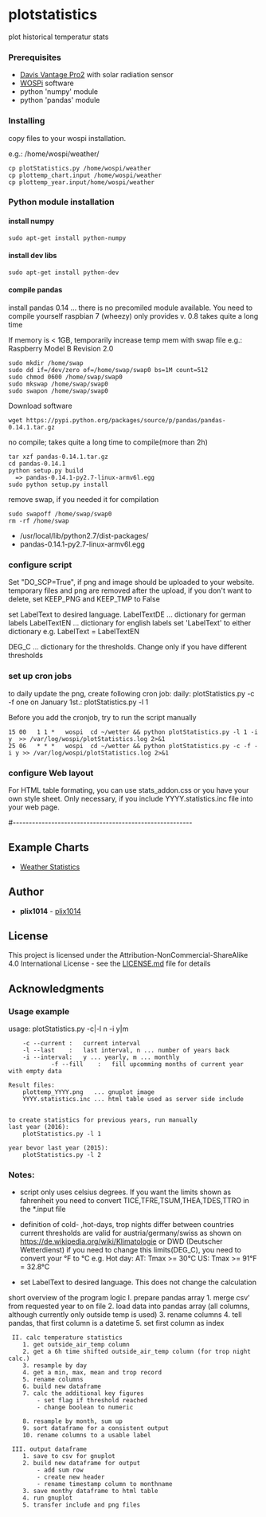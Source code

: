 # plotstatistics

plot historical temperatur stats


### Prerequisites

* [Davis Vantage Pro2](https://www.davisinstruments.com/solution/vantage-pro2/) with solar radiation sensor
* [WOSPi](http://www.annoyingdesigns.com/wospi/) software
* python 'numpy' module
* python 'pandas' module


### Installing

copy files to your wospi installation.

e.g.: /home/wospi/weather/
```
cp plotStatistics.py /home/wospi/weather
cp plottemp_chart.input /home/wospi/weather
cp plottemp_year.input/home/wospi/weather
```

### Python module installation

#### install numpy

```
sudo apt-get install python-numpy
```

#### install dev libs
```
sudo apt-get install python-dev
```

#### compile pandas
install pandas 0.14 ... there is no precomiled module available. You need to compile yourself
raspbian 7 (wheezy) only provides v. 0.8
takes quite a long time

If memory is < 1GB, temporarily increase temp mem with swap file
e.g.: Raspberry Model B Revision 2.0
```
sudo mkdir /home/swap
sudo dd if=/dev/zero of=/home/swap/swap0 bs=1M count=512
sudo chmod 0600 /home/swap/swap0 
sudo mkswap /home/swap/swap0 
sudo swapon /home/swap/swap0 
```

Download software
```
wget https://pypi.python.org/packages/source/p/pandas/pandas-0.14.1.tar.gz
```

no compile; takes quite a long time to compile(more than 2h)
```
tar xzf pandas-0.14.1.tar.gz
cd pandas-0.14.1
python setup.py build
  => pandas-0.14.1-py2.7-linux-armv6l.egg
sudo python setup.py install
```

remove swap, if you needed it for compilation
```
sudo swapoff /home/swap/swap0 
rm -rf /home/swap
```
* /usr/local/lib/python2.7/dist-packages/
* pandas-0.14.1-py2.7-linux-armv6l.egg


### configure script
Set "DO_SCP=True", if png and image should be uploaded to your website.
temporary files and png are removed after the upload, if you don't want to delete, set 
KEEP_PNG and KEEP_TMP to False

set LabelText to desired language.
  LabelTextDE ... dictionary for german labels
  LabelTextEN ... dictionary for english labels
  set 'LabelText' to either dictionary
	 e.g. LabelText = LabelTextEN

DEG_C       ... dictionary for the thresholds. Change only if you have different thresholds
  

### set up cron jobs
to daily update the png, create following cron job:
daily: plotStatistics.py -c -f
one on January 1st.: plotStatistics.py -l 1

Before you add the cronjob, try to run the script manually
```
15 00   1 1 *   wospi  cd ~/wetter && python plotStatistics.py -l 1 -i y  >> /var/log/wospi/plotStatistics.log 2>&1
25 06   * * *   wospi  cd ~/wetter && python plotStatistics.py -c -f -i y >> /var/log/wospi/plotStatistics.log 2>&1
```

### configure Web layout

For HTML table formating, you can use stats_addon.css or you have your own style sheet. 
Only necessary, if you include YYYY.statistics.inc file into your web page.
		
		
#--------------------------------------------------------



## Example Charts

* [Weather Statistics](http://www.lidauer.net/wetter/wxstats.shtml)

## Author

* **plix1014** - [plix1014](https://github.com/plix1014)


## License

This project is licensed under the Attribution-NonCommercial-ShareAlike 4.0 International License - see the [LICENSE.md](LICENSE.md) file for details


## Acknowledgments

### Usage example
usage: plotStatistics.py -c|-l n  -i y|m

		-c --current :	 current interval
		-l --last    :	 last interval, n ... number of years back
		-i --interval:	 y ... yearly, m ... monthly
                -f --fill    :   fill upcomming months of current year with empty data
		
	Result files:
		plottemp_YYYY.png	... gnuplot image
		YYYY.statistics.inc	... html table used as server side include
		

	to create statistics for previous years, run manually
	last year (2016):
		plotStatistics.py -l 1
		
	year bevor last year (2015):
		plotStatistics.py -l 2



### Notes:
 - script only uses celsius degrees. If you want the limits shown as fahrenheit
   you need to convert TICE,TFRE,TSUM,THEA,TDES,TTRO in the *.input file
 - definition of cold- ,hot-days, trop nights differ between countries
   current thresholds are valid for austria/germany/swiss as shown on
   https://de.wikipedia.org/wiki/Klimatologie or DWD (Deutscher Wetterdienst)
   if you need to change this limits(DEG_C), you need to convert your °F to °C
   e.g. Hot day:
           AT: Tmax >= 30°C
           US: Tmax >= 91°F = 32.8°C

 - set LabelText to desired language. This does not change the calculation


  
 short overview of the program logic
	 I. prepare pandas array
		1. merge csv' from requested year to on file
		2. load data into pandas array (all columns, although currently only outside temp is used)
		3. rename columns
		4. tell pandas, that first column is a datetime
		5. set first column as index

	 II. calc temperature statistics
		1. get outside_air_temp column
		2. get a 6h time shifted outside_air_temp column (for trop night calc.)
		3. resample by day
		4. get a min, max, mean and trop record
		5. rename columns
		6. build new dataframe
		7. calc the additional key figures
			- set flag if threshold reached
			- change boolean to numeric

		8. resample by month, sum up
		9. sort dataframe for a consistent output
		10. rename columns to a usable label

	 III. output dataframe
		1. save to csv for gnuplot
		2. build new dataframe for output
			- add sum row
			- create new header
			- rename timestamp column to monthname
		3. save monthy dataframe to html table
		4. run gnuplot
		5. transfer include and png files


